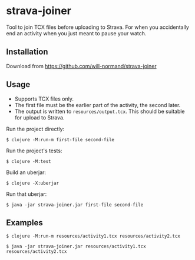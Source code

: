 # strava-joiner

Tool to join TCX files before uploading to Strava. For when you accidentally end an activity when you just meant to
pause your watch.

## Installation

Download from https://github.com/will-normand/strava-joiner

## Usage

- Supports TCX files only.
- The first file must be the earlier part of the activity, the second later.
- The output is written to `resources/output.tcx`. This should be suitable for upload to Strava.

Run the project directly:

    $ clojure -M:run-m first-file second-file

Run the project's tests:

    $ clojure -M:test

Build an uberjar:

    $ clojure -X:uberjar

Run that uberjar:

    $ java -jar strava-joiner.jar first-file second-file

## Examples

    $ clojure -M:run-m resources/activity1.tcx resources/activity2.tcx

    $ java -jar strava-joiner.jar resources/activity1.tcx resources/activity2.tcx
